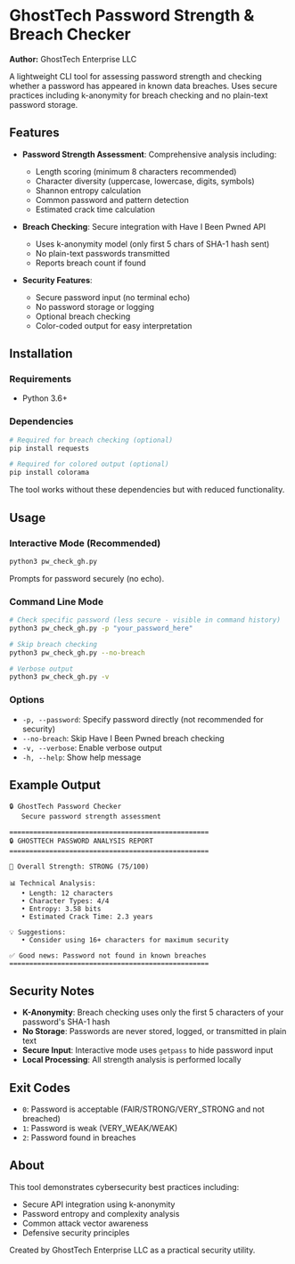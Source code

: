 # GhostTech Password Strength & Breach Checker
**Author:** GhostTech Enterprise LLC

A lightweight CLI tool for assessing password strength and checking whether a password has appeared in known data breaches. Uses secure practices including k-anonymity for breach checking and no plain-text password storage.

## Features

- **Password Strength Assessment**: Comprehensive analysis including:
  - Length scoring (minimum 8 characters recommended)
  - Character diversity (uppercase, lowercase, digits, symbols)
  - Shannon entropy calculation
  - Common password and pattern detection
  - Estimated crack time calculation

- **Breach Checking**: Secure integration with Have I Been Pwned API
  - Uses k-anonymity model (only first 5 chars of SHA-1 hash sent)
  - No plain-text passwords transmitted
  - Reports breach count if found

- **Security Features**:
  - Secure password input (no terminal echo)
  - No password storage or logging
  - Optional breach checking
  - Color-coded output for easy interpretation

## Installation

### Requirements
- Python 3.6+

### Dependencies
```bash
# Required for breach checking (optional)
pip install requests

# Required for colored output (optional)
pip install colorama
```

The tool works without these dependencies but with reduced functionality.

## Usage

### Interactive Mode (Recommended)
```bash
python3 pw_check_gh.py
```
Prompts for password securely (no echo).

### Command Line Mode
```bash
# Check specific password (less secure - visible in command history)
python3 pw_check_gh.py -p "your_password_here"

# Skip breach checking
python3 pw_check_gh.py --no-breach

# Verbose output
python3 pw_check_gh.py -v
```

### Options
- `-p, --password`: Specify password directly (not recommended for security)
- `--no-breach`: Skip Have I Been Pwned breach checking
- `-v, --verbose`: Enable verbose output
- `-h, --help`: Show help message

## Example Output

```
🔒 GhostTech Password Checker
   Secure password strength assessment

==================================================
🔒 GHOSTTECH PASSWORD ANALYSIS REPORT
==================================================

🎯 Overall Strength: STRONG (75/100)

📊 Technical Analysis:
   • Length: 12 characters
   • Character Types: 4/4
   • Entropy: 3.58 bits
   • Estimated Crack Time: 2.3 years

💡 Suggestions:
   • Consider using 16+ characters for maximum security

✅ Good news: Password not found in known breaches
==================================================
```

## Security Notes

- **K-Anonymity**: Breach checking uses only the first 5 characters of your password's SHA-1 hash
- **No Storage**: Passwords are never stored, logged, or transmitted in plain text
- **Secure Input**: Interactive mode uses `getpass` to hide password input
- **Local Processing**: All strength analysis is performed locally

## Exit Codes

- `0`: Password is acceptable (FAIR/STRONG/VERY_STRONG and not breached)
- `1`: Password is weak (VERY_WEAK/WEAK)
- `2`: Password found in breaches

## About

This tool demonstrates cybersecurity best practices including:
- Secure API integration using k-anonymity
- Password entropy and complexity analysis
- Common attack vector awareness
- Defensive security principles

Created by GhostTech Enterprise LLC as a practical security utility.
